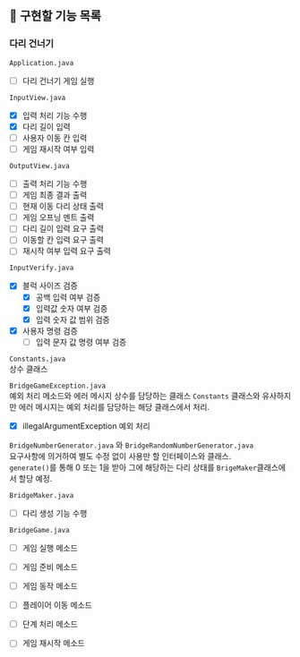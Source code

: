 ## 🧭 구현할 기능 목록

### 다리 건너기
`Application.java`   
- [ ] 다리 건너기 게임 실행  

`InputView.java`    
- [x] 입력 처리 기능 수행  
- [x] 다리 길이 입력  
- [ ] 사용자 이동 칸 입력  
- [ ] 게임 재시작 여부 입력  

`OutputView.java`   
- [ ] 출력 처리 기능 수행  
- [ ] 게임 최종 결과 출력  
- [ ] 현재 이동 다리 상태 출력  
- [ ] 게임 오프닝 멘트 출력  
- [ ] 다리 길이 입력 요구 출력  
- [ ] 이동할 칸 입력 요구 출력  
- [ ] 재시작 여부 입력 요구 출력  

`InputVerify.java`    
- [x] 블럭 사이즈 검증  
  - [x] 공백 입력 여부 검증  
  - [x] 입력값 숫자 여부 검증  
  - [x] 입력 숫자 값 범위 검증  
- [x] 사용자 명령 검증  
  - [ ] 입력 문자 값 명령 여부 검증  

`Constants.java`    
상수 클래스  

`BridgeGameException.java`    
예외 처리 메소드와 에러 메시지 상수를 담당하는 클래스 
`Constants` 클래스와 유사하지만 에러 메시지는 예외 처리를 담당하는 해당 클래스에서 처리.  
- [x] illegalArgumentException 예외 처리  

`BridgeNumberGenerator.java` 와 `BridgeRandomNumberGenerator.java`  
요구사항에 의거하여 별도 수정 없이 사용만 할 인터페이스와 클래스.  
`generate()`를 통해 0 또는 1을 받아 그에 해당하는 다리 상태를 `BrigeMaker`클래스에서 할당 예정.  

`BridgeMaker.java`  
- [ ] 다리 생성 기능 수행  

`BridgeGame.java`  
- [ ] 게임 실행 메소드  
- [ ] 게임 준비 메소드  
- [ ] 게임 동작 메소드  
- [ ] 플레이어 이동 메소드  
- [ ] 단계 처리 메소드  
- [ ] 게임 재시작 메소드  



